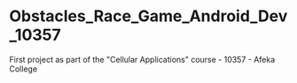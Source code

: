 # Obstacles_Race_Game_Android_Dev_10357
First project as part of the "Cellular Applications" course - 10357 - Afeka College
